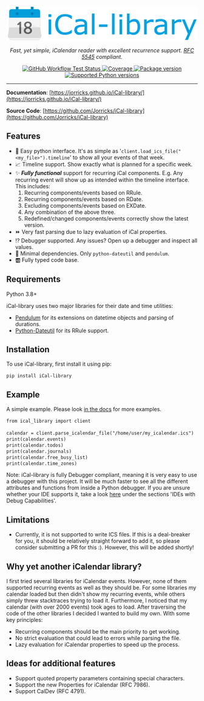 <p align="center">
  <a href="https://jorricks.github.io/iCal-library"><img src="https://github.com/Jorricks/iCal-library/raw/main/docs/ical-library.png" alt="iCal-library" width="600px"></a>
</p>
<p align="center">
    <em>Fast, yet simple, iCalendar reader with excellent recurrence support. <a href="https://www.ietf.org/rfc/rfc5545.txt">RFC 5545</a> compliant.</em>
</p>
<p align="center">
<a href="https://github.com/Jorricks/iCal-library/actions/workflows/validate.yml" target="_blank">
    <img src="https://img.shields.io/github/workflow/status/Jorricks/iCal-library/Validate" alt="GitHub Workflow Test Status" >
</a>
<a href="https://codecov.io/gh/Jorricks/iCal-library" target="_blank">
    <img src="https://img.shields.io/codecov/c/github/Jorricks/iCal-library/main" alt="Coverage">
</a>
<a href="https://pypi.org/project/iCal-library" target="_blank">
    <img src="https://img.shields.io/pypi/v/iCal-library?color=%2334D058&label=pypi%20package" alt="Package version">
</a>
<a href="https://pypi.org/project/iCal-library" target="_blank">
    <img src="https://img.shields.io/pypi/pyversions/iCal-library.svg?color=%2334D058" alt="Supported Python versions">
</a>
</p>


---

**Documentation**: [https://jorricks.github.io/iCal-library/](https://jorricks.github.io/iCal-library/)

**Source Code**: [https://github.com/Jorricks/iCal-library](https://github.com/Jorricks/iCal-library)


## Features
- 🚀 Easy python interface. It's as simple as '`client.load_ics_file("<my_file>").timeline`' to show all your events of that week.
- 📈 Timeline support. Show exactly what is planned for a specific week.
- ✨ ***Fully functional*** support for recurring iCal components. E.g. Any recurring event will show up as intended within the timeline interface. This includes:
    1. Recurring components/events based on RRule.
    2. Recurring components/events based on RDate.
    3. Excluding components/events based on EXDate.
    4. Any combination of the above three.
    5. Redefined/changed components/events correctly show the latest version. 
- ⏩ Very fast parsing due to lazy evaluation of iCal properties.
- ⁉️ Debugger supported. Any issues? Open up a debugger and inspect all values.
- 🔅 Minimal dependencies. Only `python-dateutil` and `pendulum`.
- 🆎 Fully typed code base.


## Requirements
Python 3.8+

iCal-library uses two major libraries for their date and time utilities:
- [Pendulum](https://github.com/sdispater/pendulum) for its extensions on datetime objects and parsing of durations.
- [Python-Dateutil](https://github.com/dateutil/dateutil) for its RRule support.


## Installation

To use iCal-library, first install it using pip:

    pip install iCal-library


## Example
A simple example. Please look [in the docs](https://jorricks.github.io/iCal-library/) for more examples.

```python3
from ical_library import client

calendar = client.parse_icalendar_file("/home/user/my_icalendar.ics")
print(calendar.events)
print(calendar.todos)
print(calendar.journals)
print(calendar.free_busy_list)
print(calendar.time_zones)
```

Note: iCal-library is fully Debugger compliant, meaning it is very easy to use a debugger with this project. It will be much faster to see all the different attributes and functions from inside a Python debugger. If you are unsure whether your IDE supports it, take a look [here](https://wiki.python.org/moin/PythonDebuggingTools) under the sections 'IDEs with Debug Capabilities'.


## Limitations
- Currently, it is not supported to write ICS files. If this is a deal-breaker for you, it should be relatively straight forward to add it, so please consider submitting a PR for this :). However, this will be added shortly!


##  Why yet another iCalendar library?

I first tried several libraries for iCalendar events. However, none of them supported recurring events as well as they should be. For some libraries my calendar loaded but then didn't show my recurring events, while others simply threw stacktraces trying to load it. Furthermore, I noticed that my calendar (with over 2000 events) took ages to load.
After traversing the code of the other libraries I decided I wanted to build my own. With some key principles:
- Recurring components should be the main priority to get working.
- No strict evaluation that could lead to errors while parsing the file.
- Lazy evaluation for iCalendar properties to speed up the process.

## Ideas for additional features
- Support quoted property parameters containing special characters.
- Support the new Properties for iCalendar (RFC 7986).
- Support CalDev (RFC 4791).


